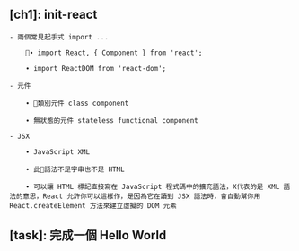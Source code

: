 ## [ch1]: init-react

    - 兩個常見起手式 import ...

        ∙ import React, { Component } from 'react';

        ∙ import ReactDOM from 'react-dom';

    - 元件

        ∙ 類別元件 class component

        ∙ 無狀態的元件 stateless functional component

    - JSX    

        ∙ JavaScript XML

        ∙ 此語法不是字串也不是 HTML

        ∙ 可以讓 HTML 標記直接寫在 JavaScript 程式碼中的擴充語法，X代表的是 XML 語法的意思，React 允許你可以這樣作，是因為它在讀到 JSX 語法時，會自動幫你用 React.createElement 方法來建立虛擬的 DOM 元素

## [task]: 完成一個 Hello World